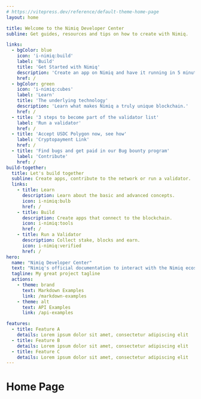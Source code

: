 ```yaml
---
# https://vitepress.dev/reference/default-theme-home-page
layout: home

title: Welcome to the Nimiq Developer Center
subline: Get guides, resources and tips on how to create with Nimiq.

links:
  - bgColor: blue
    icon: 'i-nimiq:build'
    label: 'Build'
    title: 'Get Started with Nimiq'
    description: 'Create an app on Nimiq and have it running in 5 minutes.'
    href: /
  - bgColor: green
    icon: 'i-nimiq:cubes'
    label: 'Learn'
    title: 'The underlying technology'
    description: 'Learn what makes Nimiq a truly unique blockchain.'
    href: /
  - title: '3 steps to become part of the validator list'
    label: 'Run a validator'
    href: /
  - title: 'Accept USDC Polygon now, see how'
    label: 'Cryptopayment Link'
    href: /
  - title: 'Find bugs and get paid in our Bug bounty program'
    label: 'Contribute'
    href: /
build-together:
  title: Let's build together
  subline: Create apps, contribute to the network or run a validator.
  links:
    - title: Learn
      description: Learn about the basic and advanced concepts.
      icon: i-nimiq:bulb
      href: /
    - title: Build
      description: Create apps that connect to the blockchain.
      icon: i-nimiq:tools
      href: /
    - title: Run a Validator
      description: Collect stake, blocks and earn. 
      icon: i-nimiq:verified
      href: /
hero:
  name: "Nimiq Developer Center"
  text: "Nimiq's official documentation to interact with the Nimiq ecosystem"
  tagline: My great project tagline
  actions:
    - theme: brand
      text: Markdown Examples
      link: /markdown-examples
    - theme: alt
      text: API Examples
      link: /api-examples

features:
  - title: Feature A
    details: Lorem ipsum dolor sit amet, consectetur adipiscing elit
  - title: Feature B
    details: Lorem ipsum dolor sit amet, consectetur adipiscing elit
  - title: Feature C
    details: Lorem ipsum dolor sit amet, consectetur adipiscing elit
---
```


<h1>Home Page</h1>
